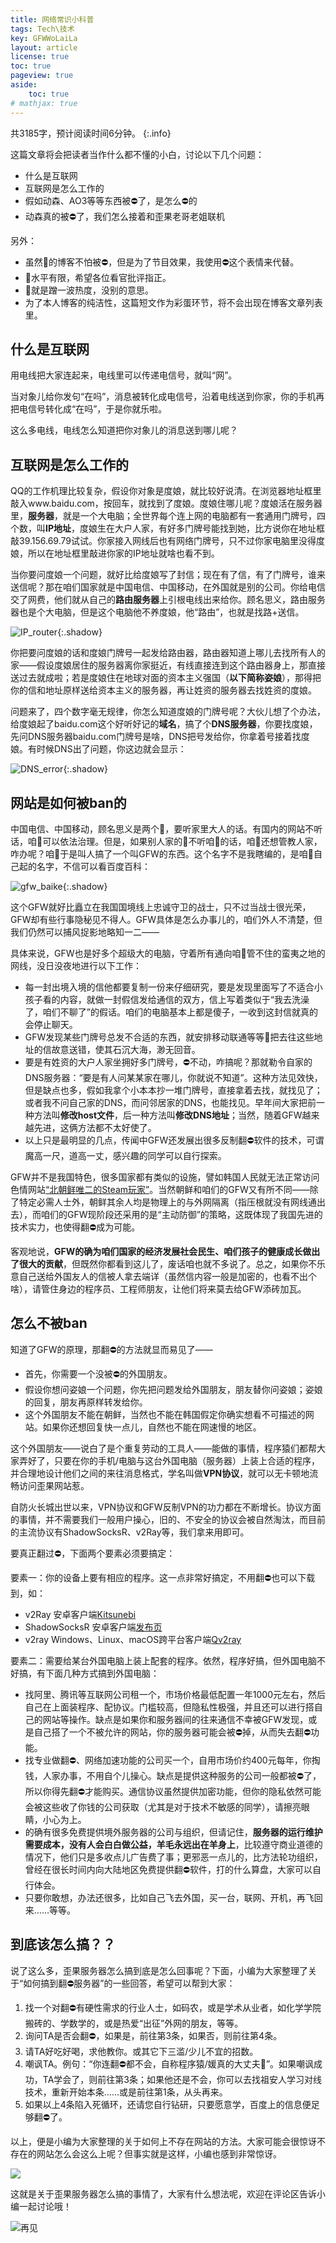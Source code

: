 ```yaml
---
title: 网络常识小科普
tags: Tech\技术
key: GFWWoLaiLa
layout: article
license: true
toc: true
pageview: true
aside:
    toc: true
# mathjax: true
---
```


<!--
<script src="//open.mobile.qq.com/sdk/qqapi.js"></script>

<script>
const share = {
    title: '分享标题，最大45字节',
    desc: '分享内容，最大60字节',
    image_url: '图片URL',
    share_url: '分享链接'
};
mqq.data.setShareInfo(share, callback);
</script>


<meta name="keywords" content="网络常识小科普">
<meta name="description" content="以上，便是小编为大家整理的关于如何上不存在网站的方法……">
-->


<meta itemprop="name" property="og:title" content="网络常识小科普">
<meta name="description" itemprop="description" property="og:description" content="以上，便是小编为大家整理的关于如何上不存在网站的方法。大家可能会很惊讶不存在的网站怎么会这么上呢？但事实就是这样，小编也感到非常惊讶。">
<meta itemprop="image" property="og:image" content="https://raw.githubusercontent.com/ZaoHan415/ZaoHan415.github.io/master/assets/images/BeHit.jpg">

共3185字，预计阅读时间6分钟。
{:.info}

这篇文章将会把读者当作什么都不懂的小白，讨论以下几个问题：

- 什么是互联网
- 互联网是怎么工作的
- 假如动森、AO3等等东西被:no_entry:了，是怎么:no_entry:的
- 动森真的被:no_entry:了，我们怎么接着和歪果老哥老姐联机

<!--more-->
另外：

- 虽然:baby:的博客不怕被:no_entry:，但是为了节目效果，我使用:no_entry:这个表情来代替。
- :baby:水平有限，希望各位看官批评指正。
- :baby:就是蹭一波热度，没别的意思。
- 为了本人博客的纯洁性，这篇短文作为彩蛋环节，将不会出现在博客文章列表里。

## 什么是互联网

用电线把大家连起来，电线里可以传递电信号，就叫“网”。

当对象儿给你发句“在吗”，消息被转化成电信号，沿着电线送到你家，你的手机再把电信号转化成“在吗”，于是你就乐啦。

这么多电线，电线怎么知道把你对象儿的消息送到哪儿呢？

## 互联网是怎么工作的

QQ的工作机理比较复杂，假设你对象是度娘，就比较好说清。在浏览器地址框里敲入www.baidu.com，按回车，就找到了度娘。度娘住哪儿呢？度娘活在服务器里，**服务器**，就是一个大电脑；全世界每个连上网的电脑都有一套通用门牌号，四个数，叫**IP地址**，度娘生在大户人家，有好多门牌号能找到她，比方说你在地址框敲39.156.69.79试试。你家接入网线后也有网络门牌号，只不过你家电脑里没得度娘，所以在地址框里敲进你家的IP地址就啥也看不到。

当你要问度娘一个问题，就好比给度娘写了封信；现在有了信，有了门牌号，谁来送信呢？那在咱们国家就是中国电信、中国移动，在外国就是别的公司。你给电信交了网费，他们就从自己的**路由服务器**上引根电线出来给你。顾名思义，路由服务器也是个大电脑，但是这个电脑他不养度娘，他“路由”，也就是找路+送信。

![IP_router](https://raw.githubusercontent.com/ZaoHan415/ZaoHan415.github.io/master/assets/images/IP_router.png){:.shadow}

你把要问度娘的话和度娘门牌号一起发给路由器，路由器知道上哪儿去找所有人的家——假设度娘居住的服务器离你家挺近，有线直接连到这个路由器身上，那直接送过去就成啦；若是度娘住在地球对面的资本主义强国（**以下简称姿娘**），那得把你的信和地址原样送给资本主义的服务器，再让姓资的服务器去找姓资的度娘。

问题来了，四个数字毫无规律，你怎么知道度娘的门牌号呢？大伙儿想了个办法，给度娘起了baidu.com这个好听好记的**域名**，搞了个**DNS服务器**，你要找度娘，先问DNS服务器baidu.com门牌号是啥，DNS把号发给你，你拿着号接着找度娘。有时候DNS出了问题，你这边就会显示：

![DNS_error](https://raw.githubusercontent.com/ZaoHan415/ZaoHan415.github.io/master/assets/images/dns-server-cannot-be-reached.png){:.shadow}

## 网站是如何被ban的

中国电信、中国移动，顾名思义是两个:baby:，要听家里大人的话。有国内的网站不听话，咱:older_man:可以依法治理。但是，如果别人家的:baby:不听咱:older_man:的话，咱:older_man:还想管教人家，咋办呢？咱:older_man:于是叫人搞了一个叫GFW的东西。这个名字不是我瞎编的，是咱:older_man:自己起的名字，不信可以看百度百科：

![gfw_baike](https://raw.githubusercontent.com/ZaoHan415/ZaoHan415.github.io/master/assets/images/GFW_baike.png){:.shadow}

这个GFW就好比矗立在我国国境线上忠诚守卫的战士，只不过当战士很光荣，GFW却有些行事隐秘见不得人。GFW具体是怎么办事儿的，咱们外人不清楚，但我们仍然可以捕风捉影地略知一二——

具体来说，GFW也是好多个超级大的电脑，守着所有通向咱:older_man:管不住的蛮夷之地的网线，没日没夜地进行以下工作：

- 每一封出境入境的信他都要复制一份来仔细研究，要是发现里面写了不适合小孩子看的内容，就做一封假信发给通信的双方，信上写着类似于“我去洗澡了，咱们不聊了”的假话。咱们的电脑基本上都是傻子，一收到这封信就真的会停止聊天。
- GFW发现某些门牌号总发不合适的东西，就安排移动联通等等:baby:把去往这些地址的信故意送错，使其石沉大海，渺无回音。
- 要是有姓资的大户人家坐拥好多门牌号，:no_entry:不动，咋搞呢？那就勒令自家的DNS服务器：“要是有人问某某家在哪儿，你就说不知道”。这种方法见效快，但是缺点也多，假如我拿个小本本抄一堆门牌号，直接拿着去找，就找见了；或者我不问自己家的DNS，而问邻居家的DNS，也能找见。早年间大家把前一种方法叫**修改host文件**，后一种方法叫**修改DNS地址**；当然，随着GFW越来越先进，这俩方法都不太好使了。
- 以上只是最明显的几点，传闻中GFW还发展出很多反制翻:no_entry:软件的技术，可谓魔高一尺，道高一丈，感兴趣的同学可以自行探索。

GFW并不是我国特色，很多国家都有类似的设施，譬如<span class="heimu" title="一个黑幕">韩国人民就无法正常访问色情网站</span>[“北朝鲜唯二的Steam玩家”](https://www.wanplus.com/article/183077.html)。当然朝鲜和咱们的GFW又有所不同——除了特定必需人士外，朝鲜其余人均是物理上的与外网隔离（指压根就没有网线通出去），而咱们的GFW现阶段还采用的是“主动防御”的策略，这既体现了我国先进的技术实力，也使得翻:no_entry:成为可能。

客观地说，**GFW的确为咱们国家的经济发展社会民生、咱们孩子的健康成长做出了很大的贡献**，<span class="heimu" title="又一个黑幕">但既然你都看到这儿了，废话咱也就不多说了</span>。总之，如果你不乐意自己送给外国友人的信被人拿去端详（虽然信内容一般是加密的，也看不出个啥），请管住身边的程序员、工程师朋友，让他们将来莫去给GFW添砖加瓦。

## 怎么不被ban

知道了GFW的原理，那翻:no_entry:的方法就显而易见了——

- 首先，你需要一个没被:no_entry:的外国朋友。
- 假设你想问姿娘一个问题，你先把问题发给外国朋友，朋友替你问姿娘；姿娘的回复，朋友再原样转发给你。
- 这个外国朋友不能在朝鲜，当然也不能在韩国<span class="heimu" title="再一个黑幕">假定你确实想看不可描述的网站</span>。如果你还想回复快一点儿，自然也不能在网速慢的地区。

这个外国朋友——说白了是个重复劳动的工具人——能做的事情，程序猿们都帮大家弄好了，只要在你的手机/电脑与这台外国电脑（服务器）上装上合适的程序，并合理地设计他们之间的来往消息格式，学名叫做**VPN协议**，就可以无卡顿地流畅访问歪果网站惹。

自防火长城出世以来，VPN协议和GFW反制VPN的功力都在不断增长。协议方面的事情，并不需要我们一般用户操心，旧的、不安全的协议会被自然淘汰，而目前的主流协议有ShadowSocksR、v2Ray等，我们拿来用即可。

要真正翻过:no_entry:，下面两个要素必须要搞定：

要素一：你的设备上要有相应的程序。这一点非常好搞定，不用翻:no_entry:也可以下载到，如：

- v2Ray 安卓客户端[Kitsunebi](https://github.com/eycorsican/kitsunebi-android/releases)
- ShadowSocksR 安卓客户端[发布页](https://github.com/shadowsocksr-backup/shadowsocksr-android/releases)
- v2ray Windows、Linux、macOS跨平台客户端[Qv2ray](https://github.com/Qv2ray/Qv2ray)

要素二：需要给某台外国电脑上装上配套的程序。依然，程序好搞，但外国电脑不好搞，有下面几种方式搞到外国电脑：

- 找阿里、腾讯等互联网公司租一个，市场价格最低配置一年1000元左右，然后自己在上面装程序、配协议。门槛较高，但隐私性极强，并且还可以进行搭自己的网站等操作。缺点是如果你和服务器间的往来通信不幸被GFW发现，或是自己搭了一个不被允许的网站，你的服务器可能会被:no_entry:掉，从而失去翻:no_entry:功能。
- 找专业做翻:no_entry:、网络加速功能的公司买一个，自用市场价约400元每年，你掏钱，人家办事，不用自个儿操心。缺点是提供这种服务的公司一般都被:no_entry:了，所以你得先翻:no_entry:才能购买。通信协议虽然提供加密功能，但你的隐私依然可能会被这些收了你钱的公司获取（尤其是对于技术不敏感的同学），请擦亮眼睛，小心为上。
- 的确有很多免费提供境外服务器的公司与组织，但请记住，**服务器的运行维护需要成本，没有人会白白做公益，羊毛永远出在羊身上**，比较遵守商业道德的情况下，他们只是多收点儿广告费了事；更邪恶一点儿的，比方法轮功组织，曾经在很长时间内向大陆地区免费提供翻:no_entry:软件，打的什么算盘，大家可以自行体会。
- 只要你敢想，办法还很多，比如自己飞去外国，买一台，联网、开机，再飞回来……等等。

## 到底该怎么搞？？

说了这么多，歪果服务器怎么搞到底是怎么回事呢？下面，小编为大家整理了关于“如何搞到翻:no_entry:服务器”的一些回答，希望可以帮到大家：

1. 找一个对翻:no_entry:有硬性需求的行业人士，如码农，或是学术从业者，如化学学院搬砖的、学数学的，或是热爱“出征”外网的朋友，等等。
2. 询问TA是否会翻:no_entry:，如果是，前往第3条，如果否，则前往第4条。
3. 请TA好吃好喝，求他教你。或其它下三滥/少儿不宜的招数。
4. 嘲讽TA。例句：“你连翻:no_entry:都不会，自称程序猿/媛真的大丈夫:horse:”。如果嘲讽成功，TA学会了，则前往第3条；如果他还是不会，你可以去找祖安人学习对线技术，重新开始本条……或是前往第1条，从头再来。
5. 如果以上4条陷入死循环，还请您自行钻研，只要愿意学，百度上的信息便足够翻:no_entry:了。

以上，便是小编为大家整理的关于如何上不存在网站的方法。大家可能会很惊讶不存在的网站怎么会这么上呢？但事实就是这样，小编也感到非常惊讶。

<img class="image image--md" src="https://raw.githubusercontent.com/ZaoHan415/ZaoHan415.github.io/master/assets/images/BeHit.jpg"/>

这就是关于歪果服务器怎么搞的事情了，大家有什么想法呢，欢迎在评论区告诉小编一起讨论哦！

![再见](https://raw.githubusercontent.com/ZaoHan415/ZaoHan415.github.io/master/assets/images/goodbye.jpg)
